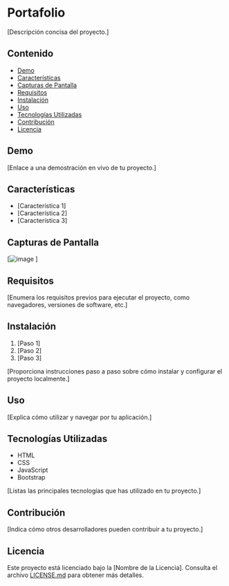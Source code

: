 # Portafolio 

[Descripción concisa del proyecto.]

## Contenido

- [Demo](#demo)
- [Características](#características)
- [Capturas de Pantalla](#capturas-de-pantalla)
- [Requisitos](#requisitos)
- [Instalación](#instalación)
- [Uso](#uso)
- [Tecnologías Utilizadas](#tecnologías-utilizadas)
- [Contribución](#contribución)
- [Licencia](#licencia)

## Demo

[Enlace a una demostración en vivo de tu proyecto.]

## Características

- [Característica 1]
- [Característica 2]
- [Característica 3]

## Capturas de Pantalla

[![image](https://github.com/gfelix01/MyResume/assets/98698512/7324c23c-dd58-4093-aa4b-28d9f430cf1f)
]

## Requisitos

[Enumera los requisitos previos para ejecutar el proyecto, como navegadores, versiones de software, etc.]

## Instalación

1. [Paso 1]
2. [Paso 2]
3. [Paso 3]

[Proporciona instrucciones paso a paso sobre cómo instalar y configurar el proyecto localmente.]

## Uso

[Explica cómo utilizar y navegar por tu aplicación.]

## Tecnologías Utilizadas

- HTML
- CSS
- JavaScript
- Bootstrap

[Listas las principales tecnologías que has utilizado en tu proyecto.]

## Contribución

[Indica cómo otros desarrolladores pueden contribuir a tu proyecto.]

## Licencia

Este proyecto está licenciado bajo la [Nombre de la Licencia]. Consulta el archivo [LICENSE.md](LICENSE.md) para obtener más detalles.
